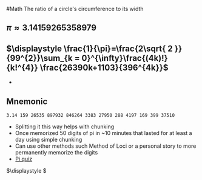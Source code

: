 #Math 
The ratio of a circle's circumference to its width
## $\displaystyle \pi\approx 3.14159265358979$
## $\displaystyle \frac{1}{\pi}=\frac{2\sqrt{ 2 }}{99^{2}}\sum_{k = 0}^{\infty}\frac{(4k)!}{k!^{4}} \frac{26390k+1103}{396^{4k}}$
* 
## Mnemonic
```
3.14 159 26535 897932 846264 3383 27950 288 4197 169 399 37510
```
* Splitting it this way helps with chunking
* Once memorized 50 digits of pi in ~10 minutes that lasted for at least a day using simple chunking
* Can use other methods such Method of Loci or a personal story to more permanently memorize the digits
* [Pi quiz](https://www.piday.org/pi-quiz/)

$\displaystyle $